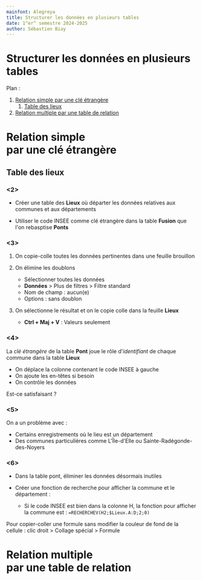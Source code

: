 ```yaml
---
mainfont: Alegreya
title: Structurer les données en plusieurs tables
date: 1^er^ semestre 2024-2025
author: Sébastien Biay
---
```


Structurer les données en plusieurs tables
=====

Plan :

1. [Relation simple par une clé étrangère](#t1)
	1. [Table des lieux ](#t1-1)
2. [Relation multiple par une table de relation](#t2)

[comment]: <> (FINET)


<a id='t1'/>

# Relation simple par une clé étrangère
[comment1]: <1> (TITRE1)


<a id='t1-1'/>

## Table des lieux 

### <2>

- Créer une table des **Lieux** où départer les données relatives aux communes et aux départements

- Utiliser le code INSEE comme clé étrangère dans la table **Fusion** que l'on rebasptise **Ponts**


### <3>

1. On copie-colle toutes les données pertinentes dans une feuille brouillon

2. On élimine les doublons

	- Sélectionner toutes les données
	- **Données** > Plus de filtres > Filtre standard
	- Nom de champ : aucun(e)
	- Options : sans doublon

3. On sélectionne le résultat et on le copie colle dans la feuille **Lieux**

	- **Ctrl + Maj + V** : Valeurs seulement


### <4>

La *clé étrangère* de la table **Pont** joue le rôle d'*identifiant* de chaque commune dans la table **Lieux**

- On déplace la colonne contenant le code INSEE à gauche
- On ajoute les en-têtes si besoin
- On contrôle les données

Est-ce satisfaisant ?


### <5>

On a un problème avec :

- Certains enregistrements où le lieu est un département
- Des communes particulières comme L'Île-d'Elle ou Sainte-Radégonde-des-Noyers


### <6>

- Dans la table pont, éliminer les données désormais inutiles

- Créer une fonction de recherche pour afficher la commune et le département :
	
	- Si le code INSEE est bien dans la colonne H, la fonction pour afficher la commune est : `=RECHERCHEV(H2;$Lieux.A:D;2;0)`

Pour copier-coller une formule sans modifier la couleur de fond de la cellule : clic droit > Collage spécial > Formule


<a id='t2'/>

# Relation multiple par une table de relation